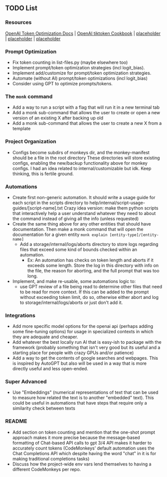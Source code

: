 ## TODO List
### Resources
[OpenAI Token Optimization Docs](https://help.openai.com/en/articles/4936856-what-are-tokens-and-how-to-count-them) | [OpenAI tiktoken Cookbook](https://github.com/openai/openai-cookbook/blob/main/examples/How_to_count_tokens_with_tiktoken.ipynb) | [placeholder](placeholder) | [placeholder](placeholder) | [placeholder](placeholder)
### Prompt Optimization
- Fix token counting in list-files.py (maybe elsewhere too)
- Implement prompt/token optimization strategies (incl logit_bias).
- Implement add/customize for prompt/token optimization strategies.
- Automate (without AI) prompt/token optimizations (incl logit_bias)
- Consider using GPT to optimize prompts/tokens.
### The `monk` command
- Add a way to run a script with a flag that will run it in a new terminal tab
- Add a monk sub-command that allows the user to create or open a new version of an existing X after backing up old
- Add a monk sub-command that allows the user to create a new X from a template
### Project Organization
- Configs become subdirs of monkeys dir, and the monkey-manifest should be a file in the root directory
    These directories will store existing configs, enabling the new/backup functionality above for monkey configs.
    I had an idea related to internal/customizable but idk. Keep thinking, this is fertile ground.
### Automations
- Create first non-generic automation. It should write a usage guide for each script in the scripts directory to help/internal/script-usage-guides/[script-name].txt
  Crazy idea version: make them python scripts that interactively help a user understand whatever they need to about the command instead of giving all the info (unless requested)
- Create the same thing above for any other entities that should have documentation. Then make a monk command that will open the documentation for a given entity `monk explain [entity-type]/[entity-name]`
  - Add a storage/internal/logs/aborts directory to store logs regarding files that exceed some kind of bounds checked within an automation. 
    - Ex: An automation has checks on token length and aborts if it exceeds some length. Store the log in this directory with info on the file, the reason for aborting, and the full prompt that was too long.
- Implement, and make re-usable, some automations logic to:
    - use GPT review of a file being read to determine other files that need to be read for more context. If this can be added to the prompt without exceeding token limit, do so, otherwise either abort and log to storage/internal/logs/aborts or just don't add it.
### Integrations
- Add more specific model options for the openai api (perhaps adding some fine-tuning options) for usage in specialized contexts in which they are adequate and cheaper.
- Add whatever the best locally run AI that is easy-ish to package with the framework (probably something that isn't very good but its useful and a starting place for people with crazy GPUs and/or patience)
- Add a way to get the contents of google searches and webpages. This is inspired by AutoGPT but also will be used in a way that is more directly useful and less open-ended.

### Super Advanced
- Use "Embeddings" (numerical representations of text that can be used to measure how related the text is to another "embedded" text). This could be useful in automations that have steps that require only a similarity check between texts

### README
- Add section on token counting and mention that the one-shot prompt approach makes it more precise because the message-based formatting of Chat-based API calls to gpt 3/4 API makes it harder to accurately count tokens (CodeMonkeys' default automation uses the Chat Completions API which despite having the word "chat" in it is for making traditional completions tasks)
- Discuss how the project-wide env vars lend themselves to having a different CodeMonkeys per repo.
